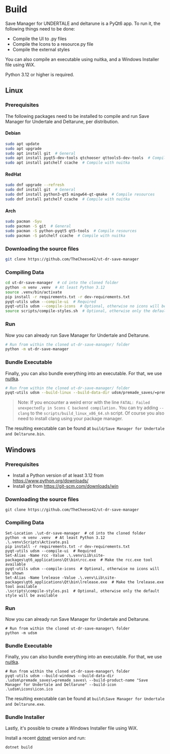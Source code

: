 # Build

Save Manager for UNDERTALE and deltarune is a PyQt6 app. To run it, the following things need to be done:

- Compile the UI to .py files
- Compile the Icons to a resource.py file
- Compile the external styles

You can also compile an executable using nuitka, and a Windows Installer file using WiX.

Python 3.12 or higher is required.

## Linux

### Prerequisites

The following packages need to be installed to compile and run Save Manager for Undertale and Deltarune, per distribution.

#### Debian

```sh
sudo apt update
sudo apt upgrade
sudo apt install git  # General
sudo apt install pyqt5-dev-tools qtchooser qttools5-dev-tools  # Compile resources
sudo apt install patchelf ccache  # Compile with nuitka
```

#### RedHat

```sh
sudo dnf upgrade --refresh
sudo dnf install git  # General
sudo dnf install python3-qt5 mingw64-qt-qmake  # Compile resources
sudo dnf install patchelf ccache  # Compile with nuitka
```

#### Arch

```sh
sudo pacman -Syu
sudo pacman -S git  # General
sudo pacman -S python-pyqt5 qt5-tools  # Compile resources
sudo pacman -S patchelf ccache  # Compile with nuitka
```

### Downloading the source files

```sh
git clone https://github.com/TheCheese42/ut-dr-save-manager
```

### Compiling Data

```sh
cd ut-dr-save-manager  # cd into the cloned folder
python -m venv .venv  # At least Python 3.12
source .venv/bin/activate
pip install -r requirements.txt -r dev-requirements.txt
pyqt-utils udsm --compile-ui  # Required
pyqt-utils udsm --compile-icons  # Optional, otherwise no icons will be shown
source scripts/compile-styles.sh  # Optional, otherwise only the default style will be available
```

### Run

Now you can already run Save Manager for Undertale and Deltarune.

```sh
# Run from within the cloned ut-dr-save-manager/ folder
python -m ut-dr-save-manager
```

### Bundle Executable

Finally, you can also bundle everything into an executable. For that, we use [nuitka](https://nuitka.net).

```sh
# Run from within the cloned ut-dr-save-manager/ folder
pyqt-utils udsm --build-linux --build-data-dir udsm/premade_saves/=premade_saves/ --build-product-name "Save Manager for Undertale and Deltarune" --build-icon udsm/icons/icon.png
```

> Note:
> If you encounter a weird error with the line
> `FATAL: Failed unexpectedly in Scons C backend compilation.`
> You can try adding `--clang` to the `scripts/build_linux_x86_64.sh` script.
> Of course you also need to install clang using your package manager.

The resulting executable can be found at `build/Save Manager for Undertale and Deltarune.bin`.

## Windows

### Prerequisites

- Install a Python version of at least 3.12 from <https://www.python.org/downloads/>
- Install git from <https://git-scm.com/downloads/win>

### Downloading the source files

```pwsh
git clone https://github.com/TheCheese42/ut-dr-save-manager
```

### Compiling Data

```pwsh
Set-Location .\ut-dr-save-manager  # cd into the cloned folder
python -m venv .venv  # At least Python 3.12
.\.venv\Scripts\Activate.ps1
pip install -r requirements.txt -r dev-requirements.txt
pyqt-utils udsm --compile-ui  # Required
Set-Alias -Name rcc -Value .\.venv\Lib\site-packages\qt6_applications\Qt\bin\rcc.exe  # Make the rcc.exe tool available
pyqt-utils udsm --compile-icons  # Optional, otherwise no icons will be shown
Set-Alias -Name lrelease -Value .\.venv\Lib\site-packages\qt6_applications\Qt\bin\lrelease.exe  # Make the lrelease.exe tool available
.\scripts\compile-styles.ps1  # Optional, otherwise only the default style will be available
```

### Run

Now you can already run Save Manager for Undertale and Deltarune.

```pwsh
# Run from within the cloned ut-dr-save-manager\ folder
python -m udsm
```

### Bundle Executable

Finally, you can also bundle everything into an executable. For that, we use [nuitka](https://nuitka.net).

```pwsh
# Run from within the cloned ut-dr-save-manager\ folder
pyqt-utils udsm --build-windows --build-data-dir .\udsm\premade_saves\=premade_saves\ --build-product-name "Save Manager for Undertale and Deltarune" --build-icon .\udsm\icons\icon.ico
```

The resulting executable can be found at `build\Save Manager for Undertale and Deltarune.exe`.

### Bundle Installer

Lastly, it's possible to create a Windows Installer file using WiX.

Install a recent [dotnet](https://dotnet.microsoft.com/en-us/download) version and run:

```pwsh
dotnet build
```
